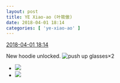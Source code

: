 ```yaml
---
layout: post
title: YE Xiao-ao (叶筱傲)
date: 2018-04-01 18:14
categories: [ 'ye-xiao-ao' ]
---
```


<div class="weibo-info">
  <a href="https://weibo.com/6340485168/Ga5T8d9Ou">2018-04-01 18:14</a>
</div>

New hoodie unlocked. ![push up glasses](https://img.t.sinajs.cn/t4/appstyle/expression/ext/normal/fc/moren_bbjdnew_org.png)×2

<!-- more -->

<ul class="weibo-pic-list-1">
  <li class="weibo-pic">
    <a href="http://wx4.sinaimg.cn/mw690/006V61POgy1fpxblu2whjj30u01hc7wh.jpg"><img src="http://wx4.sinaimg.cn/thumb150/006V61POgy1fpxblu2whjj30u01hc7wh.jpg"/></a>
  </li>
  <li class="weibo-pic">
    <a href="http://wx3.sinaimg.cn/mw690/006V61POgy1fpxblvmur3j30u01hc7wh.jpg"><img src="http://wx3.sinaimg.cn/thumb150/006V61POgy1fpxblvmur3j30u01hc7wh.jpg"/></a>
  </li>
</ul>
